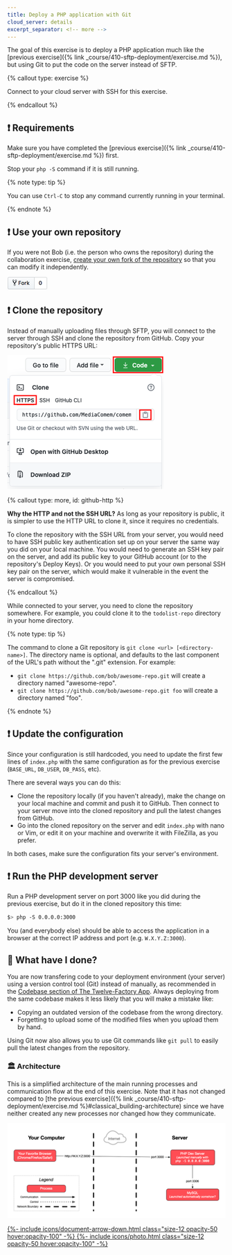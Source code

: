 ```yaml
---
title: Deploy a PHP application with Git
cloud_server: details
excerpt_separator: <!-- more -->
---
```


The goal of this exercise is to deploy a PHP application much like the [previous
exercise]({% link _course/410-sftp-deployment/exercise.md %}), but using Git to
put the code on the server instead of SFTP.

{% callout type: exercise %}

Connect to your cloud server with SSH for this exercise.

{% endcallout %}

<!-- more -->

## :exclamation: Requirements

Make sure you have completed the [previous exercise]({% link
_course/410-sftp-deployment/exercise.md %}) first.

Stop your `php -S` command if it is still running.

{% note type: tip %}

You can use `Ctrl-C` to stop any command currently running in your terminal.

{% endnote %}

## :exclamation: Use your own repository

If you were not Bob (i.e. the person who owns the repository) during the
collaboration exercise, [create your own fork of the repository][github-fork] so
that you can modify it independently.

![GitHub Fork](images/fork.png)

## :exclamation: Clone the repository

Instead of manually uploading files through SFTP, you will connect to the server
through SSH and clone the repository from GitHub. Copy your repository's public
HTTPS URL:

![HTTP Clone URL](images/github-http-clone-url.png)

{% callout type: more, id: github-http %}

**Why the HTTP and not the SSH URL?** As long as your repository is public, it
is simpler to use the HTTP URL to clone it, since it requires no credentials.

To clone the repository with the SSH URL from your server, you would need to
have SSH public key authentication set up on your server the same way you did on
your local machine. You would need to generate an SSH key pair on the server,
and add its public key to your GitHub account (or to the repository's Deploy
Keys). Or you would need to put your own personal SSH key pair on the server,
which would make it vulnerable in the event the server is compromised.

{% endcallout %}

While connected to your server, you need to clone the repository somewhere. For
example, you could clone it to the `todolist-repo` directory in your home
directory.

{% note type: tip %}

The command to clone a Git repository is `git clone <url> [<directory-name>]`.
The directory name is optional, and defaults to the last component of the URL's
path without the ".git" extension. For example:

- `git clone https://github.com/bob/awesome-repo.git` will create a directory named "awesome-repo".
- `git clone https://github.com/bob/awesome-repo.git foo` will create a directory named "foo".

{% endnote %}

## :exclamation: Update the configuration

Since your configuration is still hardcoded, you need to update the first few
lines of `index.php` with the same configuration as for the previous exercise
(`BASE_URL`, `DB_USER`, `DB_PASS`, etc).

There are several ways you can do this:

- Clone the repository locally (if you haven't already), make the change on your
  local machine and commit and push it to GitHub. Then connect to your server
  move into the cloned repository and pull the latest changes from GitHub.
- Go into the cloned repository on the server and edit `index.php` with nano or
  Vim, or edit it on your machine and overwrite it with FileZilla, as you
  prefer.

In both cases, make sure the configuration fits your server's environment.

## :exclamation: Run the PHP development server

Run a PHP development server on port 3000 like you did during the previous
exercise, but do it in the cloned repository this time:

```bash
$> php -S 0.0.0.0:3000
```

You (and everybody else) should be able to access the application in a browser
at the correct IP address and port (e.g. `W.X.Y.Z:3000`).

## :checkered_flag: What have I done?

You are now transfering code to your deployment environment (your server) using
a version control tool (Git) instead of manually, as recommended in the
[Codebase section of The Twelve-Factory App](https://12factor.net/codebase).
Always deploying from the same codebase makes it less likely that you will make
a mistake like:

- Copying an outdated version of the codebase from the wrong directory.
- Forgetting to upload some of the modified files when you upload them by hand.

Using Git now also allows you to use Git commands like `git pull` to easily pull
the latest changes from the repository.

### :classical_building: Architecture

This is a simplified architecture of the main running processes and
communication flow at the end of this exercise. Note that it has not changed
compared to [the previous exercise]({% link
_course/410-sftp-deployment/exercise.md %}#classical_building-architecture)
since we have neither created any new processes nor changed how they
communicate.

![Diagram](./images/architecture.png)

<div class="flex items-center gap-2">
  <a href="./images/architecture.pdf" download="PHP Todolist Architecture" class="tooltip" data-tip="Download PDF">
    {%- include icons/document-arrow-down.html class="size-12 opacity-50 hover:opacity-100" -%}
  </a>
  <a href="./images/architecture.png" download="PHP Todolist Architecture" class="tooltip" data-tip="Download PNG">
    {%- include icons/photo.html class="size-12 opacity-50 hover:opacity-100" -%}
  </a>
</div>

[github-fork]: https://docs.github.com/en/get-started/quickstart/fork-a-repo
[php-todolist]: https://github.com/ArchiDep/php-todo-ex
